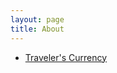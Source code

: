 ```yaml
---
layout: page
title: About
---
```


<!--p class="message">
  Hey there! This page is included as an example. Feel free to customize it for your own use upon downloading. Carry on!
</p-->

* [Traveler's Currency](http://www.oo-v.com)


